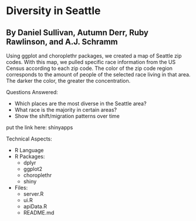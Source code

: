 # Diversity in Seattle
## By Daniel Sullivan, Autumn Derr, Ruby Rawlinson, and A.J. Schramm

Using ggplot and choroplethr packages, we created a map of Seattle zip codes.  With this map, we pulled specific race information from the US Census according to each zip code. The color of the zip code region corresponds to the amount of people of the selected race living in that area. The darker the color, the greater the concentration.

Questions Answered:
- Which places are the most diverse in the Seattle area?
- What race is the majority in certain areas?
- Show the shift/migration patterns over time

put the link here: shinyapps

Technical Aspects:
- R Language
- R Packages:
  - dplyr
  - ggplot2
  - choroplethr
  - shiny
- Files:
  - server.R
  - ui.R
  - apiData.R
  - README.md



